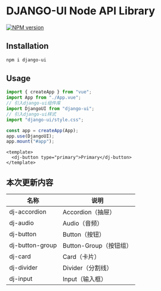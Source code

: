 # DJANGO-UI Node API Library

[![NPM version](https://img.shields.io/npm/v/django-ui.svg)](https://npmjs.org/package/django-ui)

## Installation

```sh
npm i django-ui
```

## Usage

```js
import { createApp } from "vue";
import App from "./App.vue";
// 引入django-ui组件库
import DjangoUI from "django-ui";
// 引入django-ui样式
import "django-ui/style.css";

const app = createApp(App);
app.use(DjangoUI);
app.mount("#app");
```

```vue
<template>
  <dj-button type="primary">Primary</dj-button>
</template>
```

## 本次更新内容

| 名称            | 说明                   |
| --------------- | ---------------------- |
| dj-accordion    | Accordion（抽屉）      |
| dj-audio        | Audio（音频）          |
| dj-button       | Button（按钮）         |
| dj-button-group | Button-Group（按钮组） |
| dj-card         | Card（卡片）           |
| dj-divider      | Divider（分割线）      |
| dj-input        | Input（输入框）        |
